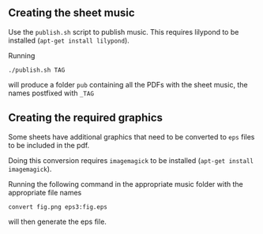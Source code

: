 ## Creating the sheet music

Use the `publish.sh` script to publish music. This requires lilypond to be installed (`apt-get install lilypond`).

Running
```
./publish.sh TAG
```
will produce a folder `pub` containing all the PDFs with the sheet music, the names postfixed with `_TAG`


## Creating the required graphics

Some sheets have additional graphics that need to be converted to `eps` files to be included in the pdf.

Doing this conversion requires `imagemagick` to be installed (`apt-get install imagemagick`).

Running the following command in the appropriate music folder with the appropriate file names
```
convert fig.png eps3:fig.eps
```
will then generate the eps file.
